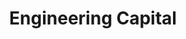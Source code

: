 ---
layout: firm_page
title: "Engineering Capital"
id: "engineeringcapital.com"
permalink: "/engineeringcapitalengineeringcapital.com/"
website: "https://www.engineeringcapital.com"
offices: "Mountain View (United States)"
investment_stages: "Seed, Series A"
portfolio_companies: "Azure, SignalFx, Tubi.tv, Asimily, Kentik, Menlo Security, Robust Intelligence, vFunction, YotaScale"
portfolio_link: "https://www.engineeringcapital.com/#portfolio"
investment_markets: "Software"
founded_year: "2015"
description: "Engineering Capital partners with entrepreneurs driven by technical insights. They boldly invest in seed rounds of companies defining new categories in information technology. They aim to shape the future of information technology."
linkedin: "https://www.linkedin.com/company/engineering-capital"
twitter: ""
instagram: ""
team_page: "https://www.engineeringcapital.com/team/#ashmeet"
investor_type: "Venture Capital"
crunchbase: "https://www.crunchbase.com/organization/engineering-capital"
pitchbook: ""

# SEO Optimization
meta_title: "Engineering Capital - VC Firm - projectstartups.com"
meta_description: "Engineering Capital, Engineering Capital partners with entrepreneurs driven by technical insights. They boldly invest in seed rounds of companies defining new categories i..."
meta_keywords: "Engineering Capital, Software, VC firm, venture capital, startup investor, projectstartups.com"
canonical_url: "https://vc.projectstartups.com/engineeringcapitalengineeringcapital.com/"
---